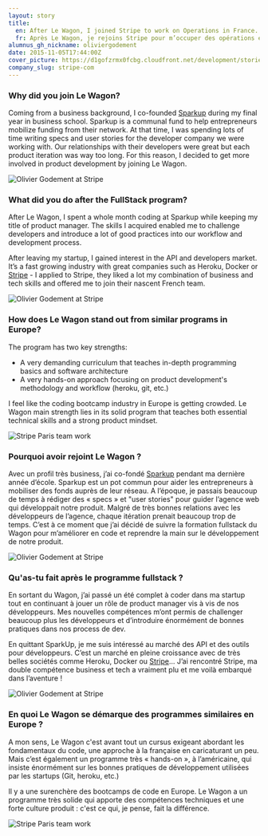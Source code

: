 ```yaml
---
layout: story
title:
  en: After Le Wagon, I joined Stripe to work on Operations in France.
  fr: Après Le Wagon, je rejoins Stripe pour m’occuper des opérations en France.
alumnus_gh_nickname: oliviergodement
date: 2015-11-05T17:44:00Z
cover_picture: https://d1gofzrmx0fcbg.cloudfront.net/development/stories/pictures/000/000/004/cover/cover-olivier.jpg?1446745432
company_slug: stripe-com
---
```


### Why did you join Le Wagon?

Coming from a business background, I co-founded <a href="http://www.sparkup.fr/" target="_blank">Sparkup</a> during my final year in business school. Sparkup is a communal fund to help entrepreneurs mobilize funding from their network. At that time, I was spending lots of time writing specs and user stories for the developer company we were working with. Our relationships with their developers were great but each product iteration was way too long. For this reason, I decided to get more involved in product development by joining Le Wagon.

<p><img src="https://raw.githubusercontent.com/lewagon/www-images/master/testimonials/oliviergodement/ALEX6472.jpg" alt="Olivier Godement at Stripe"></p>

### What did you do after the FullStack program?

After Le Wagon, I spent a whole month coding at Sparkup while keeping my title of product manager. The skills I acquired enabled me to challenge developers and introduce a lot of good practices into our workflow and development process.

After leaving my startup, I gained interest in the API and developers market. It’s a fast growing industry with great companies such as Heroku, Docker or <a href="http://stripe.com/" target="_blank">Stripe</a> - I applied to Stripe, they liked a lot my combination of business and tech skills and offered me to join their nascent French team.

<p><img src="https://raw.githubusercontent.com/lewagon/www-images/master/testimonials/oliviergodement/ALEX6454.jpg" alt="Olivier Godement at Stripe"></p>

### How does Le Wagon stand out from similar programs in Europe?

The program has two key strengths: 

- A very demanding curriculum that teaches in-depth programming basics and software architecture
- A very hands-on approach focusing on product development's methodology and workflow (heroku, git, etc.)

I feel like the coding bootcamp industry in Europe is getting crowded. Le Wagon main strength lies in its solid program that teaches both essential technical skills and a strong product mindset.

<p><img src="https://raw.githubusercontent.com/lewagon/www-images/master/testimonials/oliviergodement/ALEX6540.jpg" alt="Stripe Paris team work"></p>




### Pourquoi avoir rejoint Le Wagon ?

Avec un profil très business, j’ai co-fondé <a href="http://www.sparkup.fr/" target="_blank">Sparkup</a> pendant ma dernière année d’école. Sparkup est un pot commun pour aider les entrepreneurs à mobiliser des fonds auprès de leur réseau. A l’époque, je passais beaucoup de temps à rédiger des « specs » et "user stories" pour guider l’agence web qui développait notre produit. Malgré de très bonnes relations avec les développeurs de l’agence, chaque itération prenait beaucoup trop de temps. C’est à ce moment que j’ai décidé de suivre la formation fullstack du Wagon pour m’améliorer en code et reprendre la main sur le développement de notre produit.


<p><img src="https://raw.githubusercontent.com/lewagon/www-images/master/testimonials/oliviergodement/ALEX6472.jpg" alt="Olivier Godement at Stripe"></p>

### Qu'as-tu fait après le programme fullstack ?

En sortant du Wagon, j’ai passé un été complet à coder dans ma startup tout en continuant à jouer un rôle de product manager vis à vis de nos développeurs. Mes nouvelles compétences m’ont permis de challenger beaucoup plus les développeurs et d’introduire énormément de bonnes pratiques dans nos process de dev.

En quittant SparkUp, je me suis intéressé au marché des API et des outils pour développeurs. C’est un marché en pleine croissance avec de très belles sociétés comme Heroku, Docker ou <a href="http://stripe.com/" target="_blank">Stripe</a>... J’ai rencontré Stripe, ma double compétence business et tech a vraiment plu et me voilà embarqué dans l’aventure !


<p><img src="https://raw.githubusercontent.com/lewagon/www-images/master/testimonials/oliviergodement/ALEX6454.jpg" alt="Olivier Godement at Stripe"></p>

### En quoi Le Wagon se démarque des programmes similaires en Europe ?

A mon sens, Le Wagon c'est avant tout un cursus exigeant abordant les fondamentaux du code, une approche à la française en caricaturant un peu. Mais c’est également un programme très « hands-on », à l’américaine, qui insiste énormément sur les bonnes pratiques de développement utilisées par les startups (Git, heroku, etc.)

Il y a une surenchère des bootcamps de code en Europe. Le Wagon a un programme très solide qui apporte des compétences techniques et une forte culture produit : c'est ce qui, je pense, fait la différence.

<p><img src="https://raw.githubusercontent.com/lewagon/www-images/master/testimonials/oliviergodement/ALEX6540.jpg" alt="Stripe Paris team work"></p>
